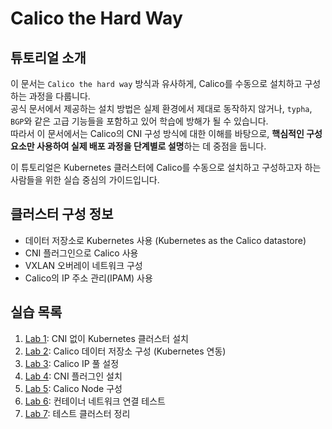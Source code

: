 # Calico the Hard Way

## 튜토리얼 소개

이 문서는 `Calico the hard way` 방식과 유사하게, Calico를 수동으로 설치하고 구성하는 과정을 다룹니다.  
공식 문서에서 제공하는 설치 방법은 실제 환경에서 제대로 동작하지 않거나, `typha`, `BGP`와 같은 고급 기능들을 포함하고 있어 학습에 방해가 될 수 있습니다.  
따라서 이 문서에서는 Calico의 CNI 구성 방식에 대한 이해를 바탕으로, **핵심적인 구성 요소만 사용하여 실제 배포 과정을 단계별로 설명**하는 데 중점을 둡니다.

이 튜토리얼은 Kubernetes 클러스터에 Calico를 수동으로 설치하고 구성하고자 하는 사람들을 위한 실습 중심의 가이드입니다.

## 클러스터 구성 정보

- 데이터 저장소로 Kubernetes 사용 (Kubernetes as the Calico datastore)
- CNI 플러그인으로 Calico 사용
- VXLAN 오버레이 네트워크 구성
- Calico의 IP 주소 관리(IPAM) 사용

## 실습 목록

1. [Lab 1](docs/1-Set-Up-Cluster-Without-CNI.md): CNI 없이 Kubernetes 클러스터 설치  
2. [Lab 2](docs/2-The-Calico-Datastore.md): Calico 데이터 저장소 구성 (Kubernetes 연동)  
3. [Lab 3](docs/3-Configure-Calico-IP-POOLS.md): Calico IP 풀 설정  
4. [Lab 4](docs/4-Install-CNI-Plugin.md): CNI 플러그인 설치  
5. [Lab 5](docs/5-Install-Calico-Node.md): Calico Node 구성  
6. [Lab 6](docs/6-Test-Networking.md): 컨테이너 네트워크 연결 테스트  
7. [Lab 7](docs/7-Cleanup.md): 테스트 클러스터 정리  
